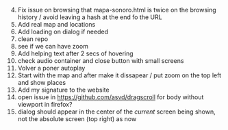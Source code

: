 4. Fix issue on browsing that mapa-sonoro.html is twice on the browsing history / avoid leaving a hash at the end fo the URL
7. Add real map and locations
9. Add loading on dialog if needed
10. clean repo
11. see if we can have zoom
12. Add helping text after 2 secs of hovering
15. check audio container and close button with small screens
16. Volver a poner autoplay
17. Start with the map and after make it dissapear / put zoom on the top left and show places
18. Add my signature to the website
19. open issue in https://github.com/asvd/dragscroll for body without viewport in firefox?
20. dialog should appear in the center of the *current* screen being shown, not the absolute screen (top right) as now
